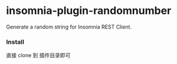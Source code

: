 # insomnia-plugin-randomnumber
Generate a random string for Insomnia REST Client.

### Install

直接 clone 到 插件目录即可